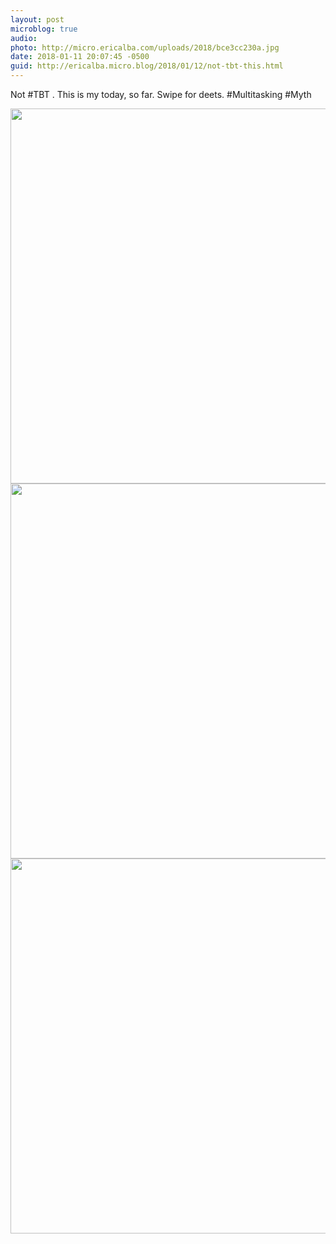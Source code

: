```yaml
---
layout: post
microblog: true
audio: 
photo: http://micro.ericalba.com/uploads/2018/bce3cc230a.jpg
date: 2018-01-11 20:07:45 -0500
guid: http://ericalba.micro.blog/2018/01/12/not-tbt-this.html
---
```

Not #TBT . This is my today, so far. Swipe for deets. #Multitasking #Myth

<img src="http://micro.ericalba.com/uploads/2018/32eb0a66e5.jpg" width="600" height="600" /><img src="http://micro.ericalba.com/uploads/2018/882ac5a45d.jpg" width="600" height="600" /><img src="http://micro.ericalba.com/uploads/2018/bce3cc230a.jpg" width="600" height="600" />
